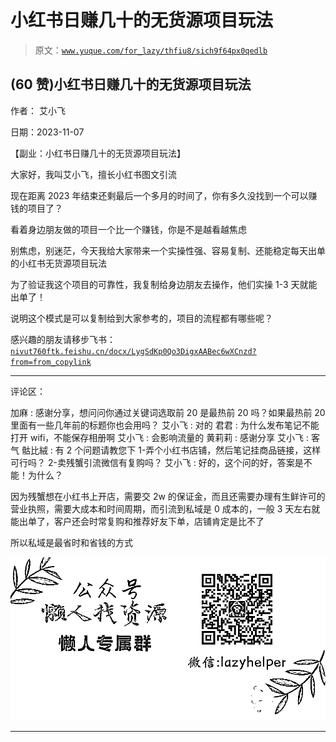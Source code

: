 # 小红书日赚几十的无货源项目玩法

> 原文：[`www.yuque.com/for_lazy/thfiu8/sich9f64px0qedlb`](https://www.yuque.com/for_lazy/thfiu8/sich9f64px0qedlb)

## (60 赞)小红书日赚几十的无货源项目玩法

作者： 艾小飞

日期：2023-11-07

【副业：小红书日赚几十的无货源项目玩法】

大家好，我叫艾小飞，擅长小红书图文引流

现在距离 2023 年结束还剩最后一个多月的时间了，你有多久没找到一个可以赚钱的项目了？

看着身边朋友做的项目一个比一个赚钱，你是不是越看越焦虑

别焦虑，别迷茫，今天我给大家带来一个实操性强、容易复制、还能稳定每天出单的小红书无货源项目玩法

为了验证我这个项目的可靠性，我复制给身边朋友去操作，他们实操 1-3 天就能出单了！

说明这个模式是可以复制给到大家参考的，项目的流程都有哪些呢？

感兴趣的朋友请移步飞书：[`nivut760ftk.feishu.cn/docx/LygSdKp0Qo3DigxAABec6wXCnzd?from=from_copylink`](https://nivut760ftk.feishu.cn/docx/LygSdKp0Qo3DigxAABec6wXCnzd?from=from_copylink)

* * *

评论区：

加麻 : 感谢分享，想问问你通过关键词选取前 20 是最热前 20 吗？如果最热前 20 里面有一些几年前的标题你也会用吗？
艾小飞 : 对的
君君 : 为什么发布笔记不能打开 wifi，不能保存相册啊
艾小飞 : 会影响流量的
黄莉莉 : 感谢分享
艾小飞 : 客气
骷比絨 : 有 2 个问题请教您下
1-弄个小红书店铺，然后笔记挂商品链接，这样可行吗？
2-卖残蟹引流微信有复购吗？
艾小飞 : 好的，这个问的好，答案是不能！为什么？

因为残蟹想在小红书上开店，需要交 2w 的保证金，而且还需要办理有生鲜许可的营业执照，需要大成本和时间周期，而引流到私域是 0 成本的，一般 3 天左右就能出单了，客户还会时常复购和推荐好友下单，店铺肯定是比不了

所以私域是最省时和省钱的方式

![](img/1c37d505930596d12a88ab23e11aa07a.png)

* * *